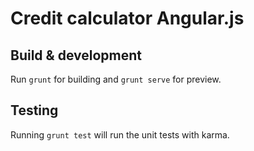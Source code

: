 # Credit calculator Angular.js

## Build & development

Run `grunt` for building and `grunt serve` for preview.

## Testing

Running `grunt test` will run the unit tests with karma.
